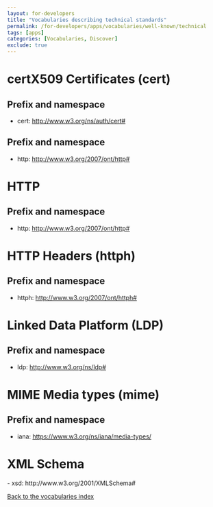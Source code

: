 ```yaml
---
layout: for-developers
title: "Vocabularies describing technical standards"
permalink: /for-developers/apps/vocabularies/well-known/technical
tags: [apps]
categories: [Vocabularies, Discover]
exclude: true
---
```


<h1 id="cert">certX509 Certificates (cert)</h1>

## Prefix and namespace
- cert: http://www.w3.org/ns/auth/cert#

## Prefix and namespace
- http: http://www.w3.org/2007/ont/http#

<h1 id="http">HTTP</h1>

## Prefix and namespace
- http: http://www.w3.org/2007/ont/http#

<h1 id="httph">HTTP Headers (httph)</h1>

## Prefix and namespace
- httph: http://www.w3.org/2007/ont/httph#

<h1 id="ldp">Linked Data Platform (LDP)</h1>

## Prefix and namespace
- ldp: http://www.w3.org/ns/ldp#

<h1 id="mime">MIME Media types (mime)</h1>

## Prefix and namespace
- iana: https://www.w3.org/ns/iana/media-types/

<h1 id="xsd">XML Schema</h1>
- xsd: http://www.w3.org/2001/XMLSchema#

[Back to the vocabularies index](/for-developers/apps/vocabularies/well-known)
